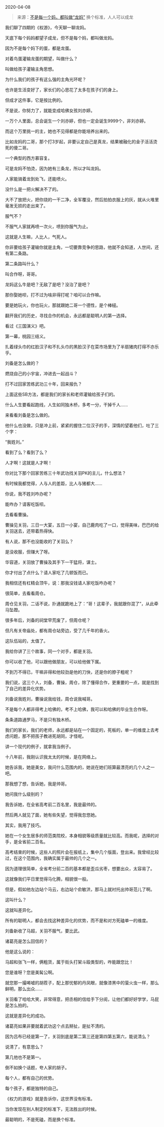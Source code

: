 2020-04-08

> 来源：[不是每一个妈，都叫做“龙妈”](http://mp.weixin.qq.com/s?__biz=MzU3NDc5Nzc0NQ==&mid=2247487320&idx=2&sn=85cc453f0c89d0c8a437f05b4207295c&chksm=fd2dad86ca5a2490f25da54ca035a1de4cce3b03945867acd385e50a3654c86124f64a7539c9&scene=27#wechat_redirect)
> 换个标准，人人可以成龙

我们聊了四期的《权游》，今天聊一聊龙妈。

  

天底下每个妈妈都望子成龙，但不是每个妈，都叫做龙妈。  

  

因为不是每个妈下的蛋，都是龙蛋。

  

对着鸟蛋灌输龙蛋的期望，叫做什么？  

  

叫做给孩子灌输主角思想。

  

为什么我们的孩子有这么强的主角光环呢？  

  

也许是生活变好了，家长们的心思花了太多在孩子们的身上。  

  

但成才这件事，它是按比例的。  

  

不是说，你努力了，就能变成哈佛女孩刘亦婷。  

  

一万个人里面，总会诞生一个刘亦婷，但也一定会诞生9999个，非刘亦婷。  

  

而这个万里挑一的主，她也不见得都是你能培养出来的。  

  

比如龙妈的二哥，那个打3岁起，非要认定自己是真龙，结果被融化的金子活活烫死的傻二哥。

  

一个典型的西方慕容复。  

  

可是龙妈不怕烫，因为她有三条龙，所以才叫龙妈。  

  

人家能骑着龙到处飞，还能喷火。  

  

没什么是一把火解决不了的。

  

大不了放把火，把你烧的一干二净，全军覆没，然后拍拍衣服上的灰，就从火堆里毫发无损的走出来了。  

  

服气不？  

  

不服气人家就再喷一次火，喷到你服气为止。  

  

这就是人生嘛，人比人，气死人。  

  

你非要给孩子灌输你就是主角，一切要靠竞争的思路，他就不会知道，人世间，还有第二条路。  

  

第二条路叫什么？  

  

叫合作呀，哥哥。  

  

龙妈这么牛是吧？无敌了是吧？没治了是吧？  

  

那你娶她呗，打不过为啥非得打呢？咱可以合作嘛。  

  

要是她玩火，你也玩火，那就跟她二哥一个德性，是个棒槌。  

  

翻开我们的历史，寻找合作的机会，永远都是聪明人的第一选择。

  

看过《三国演义》吧。  

  

第一幕，桃园三结义。  

  

扎着绿头巾的红脸汉子和不扎头巾的黑脸汉子在菜市场里为了半扇猪肉打得不亦乐乎。  

  

刘备是怎么做的？  

  

燃烧自己的小宇宙，冲进去一起战斗？  

  

打不过回家苦练武功三十年，回来报仇？  

  

上面这些SB方法，都是我们的家长和老师灌输给孩子们的。  

  

什么人生要看起跑线，人生如同独木桥，多考一分，干掉千人......  

  

来看看刘备是怎么做的。  

  

他什么也没做，只是冲上前，紧紧的握住二位汉子的手，深情的望着他们，吐了三个字：

  

“我姓刘。”  

  

看到了么？看到了么？  

  

人才啊！这就是人才啊！  

  

你对比下那个回家苦练三十年武功找关羽PK的主儿，什么想法？  

  

有时候我都觉得，人与人的差距，比人与猪都大......  

  

你说，我不姓刘咋办呢？

  

能咋办？请客吃饭呗。  

  

去看看曹操。  

  

曹操见关羽，三日一大宴，五日一小宴，自己鹿肉吃了一口，觉得美味，巴巴的给关羽送去，还带着热得快。

  

有人说，那不也没能收的了关羽么？  

  

是没收服，但赚大了呀。  

  

华容道，关羽放了曹操及其手下一干猛将，谋士。  

  

你才付出了点什么？请人家吃了几顿饭而已。  

  

我相信还有杠精会顶牛，说：那我没钱请人家吃饭咋办呢？  

  

很简单，去看看周仓。  

  

周仓见关羽，二话不说，扑通就跪地上了：“哥！这辈子，我就跟你混了”，从此牵马坠蹬。

  

很多年后，刘备的祠堂早荒废了，但周仓呢？

  

但凡有关帝庙处，都有周仓站旁边，受了几千年的香火。  

  

这队伍站的，太值了。

  

我给你讲了三个故事，同一个对手，都是关羽。  

  

你可以收了他，可以跟他做朋友，可以给他做下属。  

  

不到万不得已，干嘛非得和他较劲是他的刀快，还是你的脖子粗呢？  

  

我们说，这三个人，刘备，曹操，周仓，除了懂得合作，更重要的一点，就是找到了自己的差异化优势。  

  

刘备说我姓刘，曹操说我给钱，周仓说我喊哥。  

  

不是每个人都非得考上哈佛的，考不上哈佛，我可以和哈佛的毕业生合作呀。  

  

条条道路通罗马，不是只有独木桥。  

  

我们的家长，我们的老师，永远都是站在一个固定的，死板的，单一的维度上去考虑问题，那不把孩子教进死胡同，才怪呢。  

  

讲一个现代的例子，就拿我当例子。  

  

十八年前，我刚认识我太太的时候，是在网络上。  

  

她告诉我，她是美女，我问什么范围内的，她说在她们班算最漂亮的几个人之一吧。  

  

那我想了想，告诉她，我是帅哥。  

  

她问我什么级别的？  

  

我告诉她，在全省高考前二百名里，我是最帅的。  

  

然后两人就见了面，她有些失望，觉得我忽悠她。  

  

其实，我用了技巧。  

  

她在一个女生居多的师范类院校，本身相貌等级质量就比较高。而我呢，选择的对手，是全省前二百名。  

  

高考结束的时候，这些人的照片会在报纸上，集中几个版面，登出来。我曾经比较过，在这个范围内，我确实属于最帅的几个之一。  

  

因为道理很简单，全省考分前二百的基本都是歪瓜劣枣，想要出众，太容易了。  

  

这就像我们平日里觉得马化腾，相貌很一般。  

  

但是，假如他左边站个马云，右边站个俞敏洪，那马上就衬托出帅哥范儿了啊。  

  

这叫什么？

这就叫差异化。  

  

所有的聪明人，都会去找这种差异化的优势，而不是和对方死磕单一的维度。  

  

刘备新收了马超，关羽不服气，要比武。  

  

诸葛亮是怎么回信的？  

  

他是这么说的：  

  

马超和张飞一样，俩粗货，属于街头打架斗殴类型的，咋能跟您比！  

  

您是谁呀？您是美髯公啊。

  

就您那一撮唏嘘的胡茬子，配上那忧郁的丹凤眼，就像漆黑中的萤火虫一样，那么鲜明，那么出众......

  

关羽看了哈哈大笑，非常得意，把丞相的信给手下分阅，让他们都好好学学，马屁是怎么拍的。  

  

这就是差异化的成功。

  

诸葛亮如果非要就着武功这个点去掰扯，是扯不清的。  

  

因为吕布已经是第一了，关羽到底是第二第三还是第四第五第六，能说清么？  

  

说清了，有意思么？  

  

第几他也不是第一。  

  

倒不如换个话题，夸人家的胡子。  

  

每个人，都有自己的优势。

  

每个孩子，都是独特的自己。  

  

《权力的游戏》就是告诉你，这世界没有标准。  

  

当你发现在别人制定的标准下，无法胜出的时候。

  

最聪明的，不是死磕，而是换个标准。

